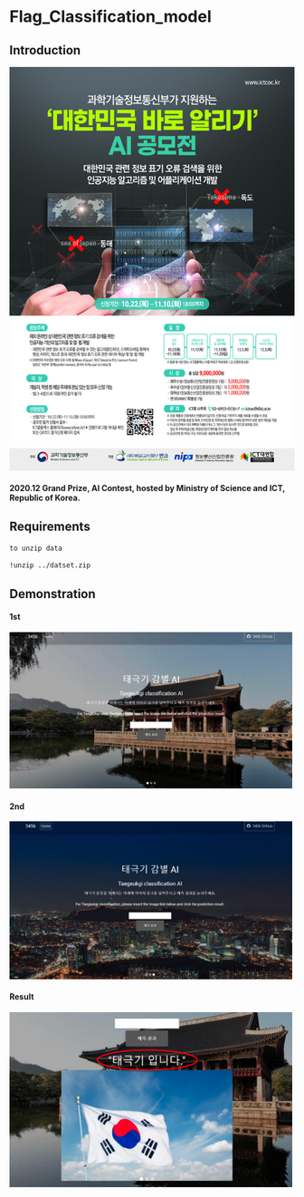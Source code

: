 # Flag_Classification_model

## Introduction

  

<img src = "https://github.com/Korea-Flag-Classification/Flag_Classification_model/blob/main/img/img.jpg" width="600px">

  
#### 2020.12 Grand Prize, AI Contest, hosted by Ministry of Science and ICT, Republic of Korea. 

  

## Requirements

    to unzip data

```bash
!unzip ../datset.zip
```

## Demonstration

#### 1st
<img src = "https://github.com/Korea-Flag-Classification/Flag_Classification_model/blob/main/img/img3.png" width="500px"> 

#### 2nd  
<img src = "https://github.com/Korea-Flag-Classification/Flag_Classification_model/blob/main/img/img4.png" width="500px">

#### Result 

<img src = "https://github.com/Korea-Flag-Classification/Flag_Classification_model/blob/main/img/img2.png" width="500px">
